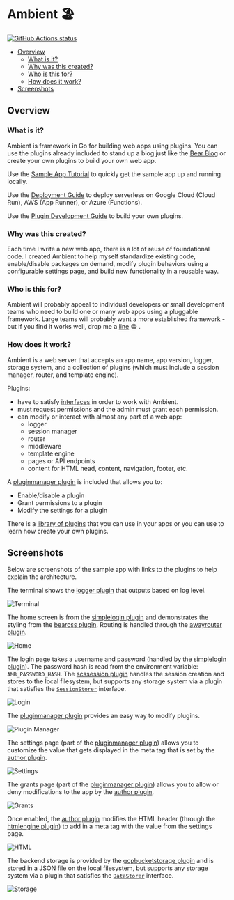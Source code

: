 # Ambient 🏖️  <!-- omit in toc -->

[![GitHub Actions status](https://github.com/josephspurrier/ambient/actions/workflows/unit-tests.yml/badge.svg)](https://github.com/josephspurrier/ambient/actions)

- [Overview](#overview)
  - [What is it?](#what-is-it)
  - [Why was this created?](#why-was-this-created)
  - [Who is this for?](#who-is-this-for)
  - [How does it work?](#how-does-it-work)
- [Screenshots](#screenshots)

## Overview

### What is it?

Ambient is framework in Go for building web apps using plugins. You can use the plugins already included to stand up a blog just like the [Bear Blog](https://bearblog.dev/) or create your own plugins to build your own web app.

Use the [Sample App Tutorial](cmd/myapp/README.md) to quickly get the sample app up and running locally.

Use the [Deployment Guide](DEPLOYMENT.md) to deploy serverless on Google Cloud (Cloud Run), AWS (App Runner), or Azure (Functions).

Use the [Plugin Development Guide](PLUGIN.md) to build your own plugins.

### Why was this created?

Each time I write a new web app, there is a lot of reuse of foundational code. I created Ambient to help myself standardize existing code, enable/disable packages on demand, modify plugin behaviors using a configurable settings page, and build new functionality in a reusable way.

### Who is this for?

Ambient will probably appeal to individual developers or small development teams who need to build one or many web apps using a pluggable framework. Large teams will probably want a more established framework - but if you find it works well, drop me a [line](/../../issues/new) 😁 .

### How does it work?

Ambient is a web server that accepts an app name, app version, logger, storage system, and a collection of plugins (which must include a session manager, router, and template engine).

Plugins:
- have to satisfy [interfaces](ambient.go) in order to work with Ambient.
- must request permissions and the admin must grant each permission.
- can modify or interact with almost any part of a web app:
  - logger
  - session manager
  - router
  - middleware
  - template engine
  - pages or API endpoints
  - content for HTML head, content, navigation, footer, etc.

A [pluginmanager plugin](plugin/generic/pluginmanager/pluginmanager.go) is included that allows you to:
  - Enable/disable a plugin
  - Grant permissions to a plugin
  - Modify the settings for a plugin

There is a [library of plugins](plugin) that you can use in your apps or you can use to learn how create your own plugins.

## Screenshots

Below are screenshots of the sample app with links to the plugins to help explain the architecture.

The terminal shows the [logger plugin](plugin/logger/logruslogger/logruslogger.go) that outputs based on log level.

![Terminal](doc/screenshot/terminal.png)

The home screen is from the [simplelogin plugin](plugin/generic/simplelogin/simplelogin.go) and demonstrates the styling from the [bearcss plugin](plugin/generic/bearcss/bearcss.go). Routing is handled through the [awayrouter plugin](plugin/router/awayrouter/awayrouter.go).

![Home](doc/screenshot/home.png)

The login page takes a username and password (handled by the [simplelogin plugin](plugin/generic/simplelogin/simplelogin.go)). The password hash is read from the environment variable: `AMB_PASSWORD_HASH`. The [scssession plugin](plugin/sessionmanager/scssession/scssession.go) handles the session creation and stores to the local filesystem, but supports any storage system via a plugin that satisfies the [`SessionStorer`](ambient_sessionstorer.go) interface.

![Login](doc/screenshot/login.png)

The [pluginmanager plugin](plugin/generic/pluginmanager/pluginmanager.go) provides an easy way to modify plugins.

![Plugin Manager](doc/screenshot/generic/pluginmanager.png)

The settings page (part of the [pluginmanager plugin](plugin/generic/pluginmanager/pluginmanager.go)) allows you to customize the value that gets displayed in the meta tag that is set by the [author plugin](plugin/generic/author/author.go).

![Settings](doc/screenshot/settings.png)

The grants page (part of the [pluginmanager plugin](plugin/generic/pluginmanager/pluginmanager.go)) allows you to allow or deny modifications to the app by the [author plugin](plugin/generic/author/author.go).

![Grants](doc/screenshot/grants.png)

Once enabled, the [author plugin](plugin/generic/author/author.go) modifies the HTML header (through the [htmlengine plugin](plugin/templateengine/htmlengine/htmlengine.go)) to add in a meta tag with the value from the settings page.

![HTML](doc/screenshot/htmlauthor.png)

The backend storage is provided by the [gcpbucketstorage plugin](plugin/storage/gcpbucketstorage/gcpbucketstorage.go) and is stored in a JSON file on the local filesystem, but supports any storage system via a plugin that satisfies the [`DataStorer`](ambient_datastorer.go) interface.

![Storage](doc/screenshot/storage.png)